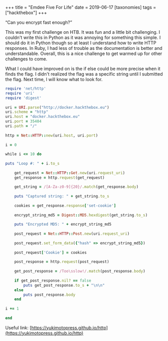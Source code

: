 +++
title = "Emdee Five For Life"
date = 2019-06-17
[taxonomies]
tags = ["hackthebox"]
+++

“Can you encrypt fast enough?”

This was my first challenge on HTB. It was fun and a little bit challenging. I couldn't write this in Python as it was annoying for something this simple. I should do it in Python though so at least I understand how to write HTTP responses. In Ruby, I had less of trouble as the documentation is better and understandable. Overall, this is a nice challenge to get warmed up for other challenges to come.

What I could have improved on is the if else could be more precise when it finds the flag. I didn't realized the flag was a specific string until I submitted the flag. Next time, I will know what to look for.

```ruby
require 'net/http'
require 'uri'
require 'digest'
 
uri = URI.parse("http://docker.hackthebox.eu")
uri.scheme = "http"
uri.host = "docker.hackthebox.eu"
uri.port = 35404
uri.path = "/"
 
http = Net::HTTP::new(uri.host, uri.port)
 
i = 0
 
while i <= 10 do
 
puts "Loop #: " + i.to_s
 
	get_request = Net::HTTP::Get.new(uri.request_uri)
	get_response = http.request(get_request)
 
	get_string = /[A-Za-z0-9]{20}/.match(get_response.body)
 
	puts "Captured string: " + get_string.to_s
 
	cookies = get_response.response['set-cookie']
 
	encrypt_string_md5 = Digest::MD5.hexdigest(get_string.to_s)
 
	puts "Encrypted MD5: " + encrypt_string_md5
 
	post_request = Net::HTTP::Post.new(uri.request_uri)
 
	post_request.set_form_data({"hash" => encrypt_string_md5})
 
	post_request['Cookie'] = cookies
 
	post_response = http.request(post_request)
 
	get_post_response = /Too\sslow!/.match(post_response.body)
 
	if get_post_response.nil? == false
		puts get_post_response.to_s + "\n\n"
	else
		puts post_response.body
	end
 
i += 1
 
end
```

Useful link: [https://yukimotopress.github.io/http](https://yukimotopress.github.io/http)
